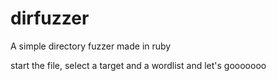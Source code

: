 # dirfuzzer
A simple directory fuzzer made in ruby

start the file, select a target and a wordlist and let's gooooooo
